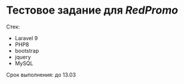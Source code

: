 Тестовое задание для *RedPromo*
============================

Стек:
- Laravel 9
- PHP8
- bootstrap
- jquery
- MySQL

Срок выполнения: до 13.03
